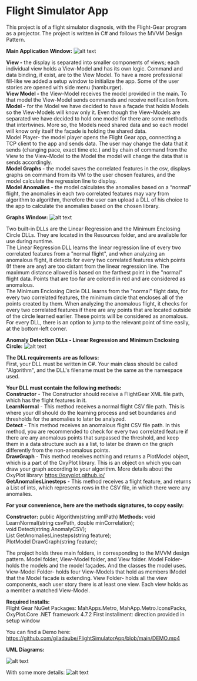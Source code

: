 # Flight Simulator App

This project is of a flight simulator diagnosis, with the Flight-Gear program as a projector. The project is written in C# and follows the MVVM Design Pattern.

**Main Application Window:**
![alt text](https://github.com/giladaube/FlightSimulatorApp/blob/main/homescreen.png)

**View -** the display is separated into smaller components of views; each individual view holds a View-Model and has its own logic. Command and data binding, if exist, are to the View Model. To have a more professional fill-like we added a setup window to initialize the app. Some of the user stories are opened with side menu (hamburger).  
**View Model -** the View-Model receives the model provided in the main. To that model the View-Model sends commands and receive notification from.  
**Model -** for the Model we have decided to have a façade that holds Models so the View-Models will know only it. Even though the View-Models are separated we have decided to hold one model for there are some methods that intertwines. More so, the Models need shared data and so each model will know only itself the façade is holding the shared data.  
Model Player- the model player opens the Flight Gear app, connecting a TCP client to the app and sends data. The user may change the data that it sends (changing pace, exact time etc.) and by chain of command from the View to the View-Model to the Model the model will change the data that is sends accordingly.  
**Model Graphs -** the model saves the correlated features in the csv, displays graphs on command from its VM to the user chosen features, and the model calculate the regression line to display.  
**Model Anomalies -** the model calculates the anomalies based on a “normal” flight, the anomalies in each two correlated features may vary from algorithm to algorithm, therefore the user can upload a DLL of his choice to the app to calculate the anomalies based on the chosen library.  

**Graphs Window:**
![alt text](https://github.com/giladaube/FlightSimulatorApp/blob/main/Graphs.png)


Two built-in DLLs are the Linear Regression and the Minimum Enclosing Circle DLLs. They are located in the Resources folder, and are available for use during runtime.  
The Linear Regression DLL learns the linear regression line of every two correlated features from a "normal flight", and when analyzing an anomalous flight, it detects for every two correlated features which points (If there are any) are too distant from the linear regression line. The maximum distance allowed is based on the farthest point in the "normal" flight data. Points that are too far are colored in red and are considered as anomalous.  
The Minimum Enclosing Circle DLL learns from the "normal" flight data, for every two correlated features, the minimum circle that encloses all of the points created by them. When analyzing the anomalous flight, it checks for every two correlated features if there are any points that are located outside of the circle learned earlier. These points will be considered as anomalous.  
For every DLL, there is an option to jump to the relevant point of time easily, at the bottom-left corner.

**Anomaly Detection DLLs - Linear Regression and Minimum Enclosing Circle:**
![alt text](https://github.com/giladaube/FlightSimulatorApp/blob/main/Anomalies.png)

**The DLL requirements are as follows:**  
First, your DLL must be written in C#. Your main class should be called "Algorithm", and the DLL's filename must be the same as the namespace used.  

**Your DLL must contain the following methods:**  
**Constructor** - The Constructor should receive a FlightGear XML file path, which has the flight features in it.  
**LearnNormal** - This method receives a normal flight CSV file path. This is where your dll should do the learning process and set boundaries and thresholds for the anomalies to later be analyzed.  
**Detect** - This method receives an anomalous flight CSV file path. In this method, you are recommended to check for every two correlated feature if there are any anomalous points that surpassed the threshold, and keep them in a data structure such as a list, to later be drawn on the graph differently from the non-anomalous points.  
**DrawGraph** - This method receives nothing and returns a PlotModel object, which is a part of the OxyPlot library. This is an object on which you can draw your graph according to your algorithm. More details about the OxyPlot library: https://oxyplot.github.io/  
**GetAnomaliesLinesteps** - This method receives a flight feature, and returns a List of ints, which represents rows in the CSV file, in which there were any anomalies.

**For your convenience, here are the methods signatures, to copy easily:**

**Constructor:** public Algorithm(string xmlPath)
**Methods:**
void LearnNormal(string csvPath, double minCorrelation);  
void Detect(string AnomalyCSV);  
List<int> GetAnomaliesLinesteps(string feature);  
PlotModel DrawGraph(string feature);


The project holds three main folders, in corresponding to the MVVM design pattern. Model folder, View-Model folder, and View folder.
 	Model Folder- holds the models and the model façades. And the classes the model uses.
	View-Model Folder- holds four View-Models that hold as members IModel that the Model facade is extending.
	View Folder- holds all the view components, each user story there is at least one view. Each view holds as a member a matched View-Model.

**Required Installs:**  
Flight Gear
NuGet Packages: MahApps.Metro, MahApp.Metro.IconsPacks, OxyPlot.Core
.NET framework 4.7.2
First installment: direction provided in setup window

You can find a Demo here: https://github.com/giladaube/FlightSimulatorApp/blob/main/DEMO.mp4

**UML Diagrams:**

![alt text](https://github.com/giladaube/FlightSimulatorApp/blob/main/UML%20-%20only%20classes.jpg)

With some more details:
![alt text](https://github.com/giladaube/FlightSimulatorApp/blob/main/UML%20-details.png)
